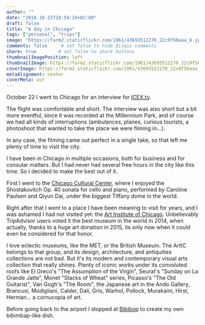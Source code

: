 ```yaml
---
author: ""
date: "2018-10-22T18:54:24+02:00"
draft: false
title: "A day in Chicago"
tags: ["personal", "trips"]
image: "https://farm2.staticflickr.com/1961/43693512270_22c0f56aaa_b.jpg"
comments: false     # set false to hide Disqus comments
share: true        # set false to share buttons
thumbnailImagePosition: left
thumbnailImage: https://farm2.staticflickr.com/1961/43693512270_22c0f56aaa_b.jpg
coverImage: https://farm2.staticflickr.com/1961/43693512270_22c0f56aaa_b.jpg
metaAlignment: center
coverMeta: out
---
```


October 22 I went to Chicago for an interview for [ICEX.tv](https://www.icex.tv).

<!--more-->

The flight was comfortable and short. The interview was also short but a bit more eventful, since it was recorded at the Millennium Park, and of course we had all kinds of interruptions (ambulances, planes, curious tourists, a photoshoot that wanted to take the place we were filming in...).

In any case, the filming came out perfect in a single take, so that left me plenty of time to visit the city.

I have been in Chicago in multiple occasions, both for business and for consular matters. But I had never had several free hours in the city like this time. So I decided to make the best out of it.

First I went to the [Chicago Cultural Center](https://www.cityofchicago.org/city/en/depts/dca/supp_info/chicago_culturalcenter.html), where I enjoyed the Shostakovitch Op. 40 sonata for cello and piano, performed by Caroline Paulsen and Qiyun Dai, under the biggest Tiffany dome in the world.

Right after that I went to a place I have been meaning to visit for years, and I was ashamed I had not visited yet: the [Art Institute of Chicago](https://artic.edu). Unbelievably TripAdvisor users voted it the best museum in the world in 2014, when actually, thanks to a huge art donation in 2015, its only now when it could even be considered for that honor.

I love eclectic museums, like the MET, or the British Museum. The ArtIC belongs to that group, and its design, architecture, and antiquities collections are not bad. But it's its modern and contemporary visual arts collection that really shines. Plenty of iconic works under its convoluted roofs like El Greco's "The Assumption of the Virgin", Seurat's "Sunday on La Grande Jatte", Monet "Stacks of Wheat" series, Picasso's "The Old Guitarist", Van Gogh's "The Room", the Japanese art in the Ando Gallery, Brancusi, Modigliani, Calder, Dalí, Gris, Warhol, Pollock, Murakami, Hirst, Herman... a cornucopia of art.

Before going back to the airport I stopped at [Bibibop](https://bibibop.com) to create my own bibimbap-like dish.

<div id="flickrembed"></div><div style="position:absolute; top:-70px; display:block; text-align:center; z-index:-1;"></div><script src='https://flickrembed.com/embed_v2.js.php?source=flickr&layout=responsive&input=www.flickr.com/photos/jcortell/albums/72157672632917377&sort=5&by=album&theme=default&scale=fill&limit=100&skin=default&autoplay=true'></script>
